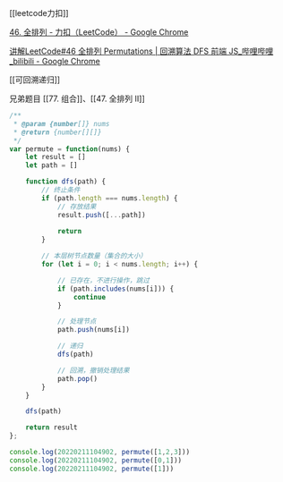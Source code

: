 [[leetcode力扣]]

[46. 全排列 - 力扣（LeetCode） - Google Chrome](https://leetcode-cn.com/problems/permutations/)

[讲解LeetCode#46 全排列 Permutations | 回溯算法 DFS 前端 JS_哔哩哔哩_bilibili - Google Chrome](https://www.bilibili.com/video/BV1nC4y1W7ah?)

[[可回溯递归]]

兄弟题目 [[77. 组合]]、[[47. 全排列 II]]

```javascript
/**
 * @param {number[]} nums
 * @return {number[][]}
 */
var permute = function(nums) {
    let result = []
    let path = []

    function dfs(path) {
        // 终止条件
        if (path.length === nums.length) {
            // 存放结果
            result.push([...path])
            
            return 
        }

        // 本层树节点数量（集合的⼤⼩）
        for (let i = 0; i < nums.length; i++) {

            // 已存在，不进行操作，跳过
            if (path.includes(nums[i])) {
                continue
            }

            // 处理节点
            path.push(nums[i])

            // 递归
            dfs(path)

            // 回溯，撤销处理结果
            path.pop()
        }
    }

    dfs(path)

    return result
};

console.log(20220211104902, permute([1,2,3]))
console.log(20220211104902, permute([0,1]))
console.log(20220211104902, permute([1]))
```